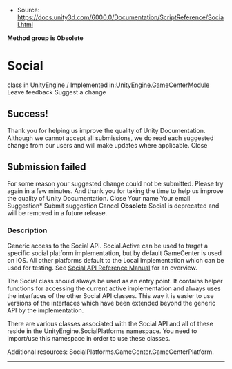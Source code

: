 * Source: https://docs.unity3d.com/6000.0/Documentation/ScriptReference/Social.html

**Method group is Obsolete**   

# Social
class in UnityEngine
/
Implemented in:[UnityEngine.GameCenterModule](https://docs.unity3d.com/6000.0/Documentation/ScriptReference/UnityEngine.GameCenterModule.html)
Leave feedback
Suggest a change
## Success!
Thank you for helping us improve the quality of Unity Documentation. Although we cannot accept all submissions, we do read each suggested change from our users and will make updates where applicable.
Close
## Submission failed
For some reason your suggested change could not be submitted. Please <a>try again</a> in a few minutes. And thank you for taking the time to help us improve the quality of Unity Documentation.
Close
Your name Your email Suggestion* Submit suggestion
Cancel
**Obsolete** Social is deprecated and will be removed in a future release.
### Description
Generic access to the Social API.
Social.Active can be used to target a specific social platform implementation, but by default GameCenter is used on iOS. All other platforms default to the Local implementation which can be used for testing. See [Social API Reference Manual](https://docs.unity3d.com/6000.0/Documentation/Manual/net-SocialAPI.html) for an overview.  
  
The Social class should always be used as an entry point. It contains helper functions for accessing the current active implementation and always uses the interfaces of the other Social API classes. This way it is easier to use versions of the interfaces which have been extended beyond the generic API by the implementation.  
  
There are various classes associated with the Social API and all of these reside in the UnityEngine.SocialPlatforms namespace. You need to import/use this namespace in order to use these classes.  
  
  
Additional resources: SocialPlatforms.GameCenter.GameCenterPlatform.
* * *

